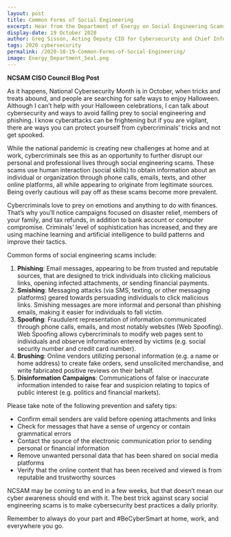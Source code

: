 ```yaml
---
layout: post
title: Common Forms of Social Engineering
excerpt: Hear from the Department of Energy on Social Engineering Scams like Phishing, Smishing and Spoofing.
display-date: 19 October 2020
author: Greg Sisson, Acting Deputy CIO for Cybersecurity and Chief Information Security Officer, Department of Energy
tags: 2020 cybersecurity 
permalink: /2020-10-19-Common-Forms-of-Social-Engineering/
image: Energy_Department_Seal.png
---
```


<p><strong>NCSAM CISO Council Blog Post</strong></p>
<p>As it happens, National Cybersecurity Month is in October, when tricks and treats abound, and people are searching for safe ways to enjoy Halloween. Although I can&rsquo;t help with your Halloween celebrations, I can talk about cybersecurity and ways to avoid falling prey to social engineering and phishing. I know cyberattacks can be frightening but if you are vigilant, there are ways you can protect yourself from cybercriminals&rsquo; tricks and not get spooked.</p>
<p>While the national pandemic is creating new challenges at home and at work, cybercriminals see this as an opportunity to further disrupt our personal and professional lives through social engineering scams. These scams use human interaction (social skills) to obtain information about an individual or organization through phone calls, emails, texts, and other online platforms, all while appearing to originate from legitimate sources. Being overly cautious will pay off as these scams become more prevalent.</p>
<p>Cybercriminals love to prey on emotions and anything to do with finances. That&rsquo;s why you&rsquo;ll notice campaigns focused on disaster relief, members of your family, and tax refunds, in addition to bank account or computer compromise. Criminals&rsquo; level of sophistication has increased, and they are using machine learning and artificial intelligence to build patterns and improve their tactics.</p>
<p>Common forms of social engineering scams include:</p>
<ol>
<li><strong>Phishing</strong>: Email messages, appearing to be from trusted and reputable sources, that are designed to trick individuals into clicking malicious links, opening infected attachments, or sending financial payments.</li>
<li><strong>Smishing</strong>: Messaging attacks (via SMS, texting, or other messaging platforms) geared towards persuading individuals to click malicious links. Smishing messages are more informal and personal than phishing emails, making it easier for individuals to fall victim.</li>
<li><strong>Spoofing</strong>: Fraudulent representation of information communicated through phone calls, emails, and most notably websites (Web Spoofing). Web Spoofing allows cybercriminals to modify web pages sent to individuals and observe information entered by victims (e.g. social security number and credit card number).</li>
<li><strong>Brushing</strong>: Online vendors utilizing personal information (e.g. a name or home address) to create fake orders, send unsolicited merchandise, and write fabricated positive reviews on their behalf.</li>
<li><strong>Disinformation Campaigns</strong>: Communications of false or inaccurate information intended to raise fear and suspicion relating to topics of public interest (e.g. politics and financial markets).</li>
</ol>

<p>Please take note of the following prevention and safety tips:</p>
<ul>
<li>Confirm email senders are valid before opening attachments and links</li>
<li>Check for messages that have a sense of urgency or contain grammatical errors</li>
<li>Contact the source of the electronic communication prior to sending personal or financial information</li>
<li>Remove unwanted personal data that has been shared on social media platforms</li>
<li>Verify that the online content that has been received and viewed is from reputable and trustworthy sources</li>
</ul>
<p>NCSAM may be coming to an end in a few weeks, but that doesn&rsquo;t mean our cyber awareness should end with it. The best trick against scary social engineering scams is to make cybersecurity best practices a daily priority.</p>
<p>Remember to always do your part and #BeCyberSmart at home, work, and everywhere you go.</p>